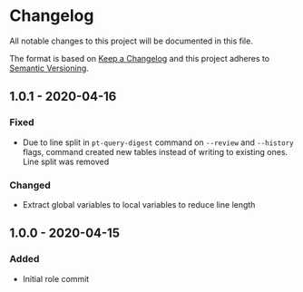 # Changelog

All notable changes to this project will be documented in this file.

The format is based on [Keep a Changelog](http://keepachangelog.com/en/1.0.0/)
and this project adheres to [Semantic Versioning](http://semver.org/spec/v2.0.0.html).

## 1.0.1 - 2020-04-16

### Fixed
- Due to line split in `pt-query-digest` command on `--review` and `--history` flags, command created new tables instead of writing to existing ones. Line split was removed 

### Changed
- Extract global variables to local variables to reduce line length

## 1.0.0 - 2020-04-15

### Added
- Initial role commit
